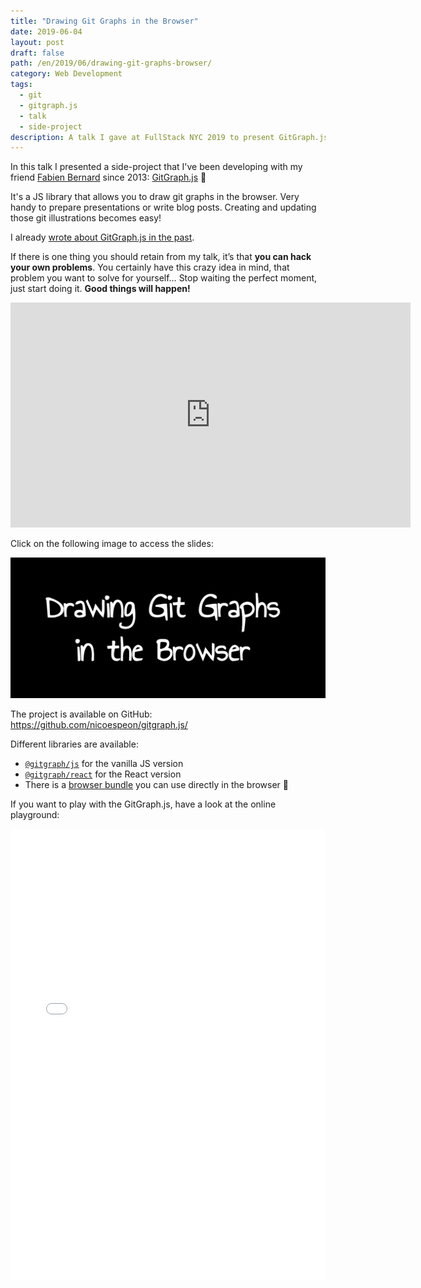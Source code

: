 ```yaml
---
title: "Drawing Git Graphs in the Browser"
date: 2019-06-04
layout: post
draft: false
path: /en/2019/06/drawing-git-graphs-browser/
category: Web Development
tags:
  - git
  - gitgraph.js
  - talk
  - side-project
description: A talk I gave at FullStack NYC 2019 to present GitGraph.js.
---
```


In this talk I presented a side-project that I've been developing with my friend [Fabien Bernard][fabien0102] since 2013: [GitGraph.js][gitgraph.js] 🎉

It's a JS library that allows you to draw git graphs in the browser. Very handy to prepare presentations or write blog posts. Creating and updating those git illustrations becomes easy!

I already [wrote about GitGraph.js in the past](/en/2013/11/gitgraphjs/).

If there is one thing you should retain from my talk, it’s that **you can hack your own problems**. You certainly have this crazy idea in mind, that problem you want to solve for yourself… Stop waiting the perfect moment, just start doing it. **Good things will happen!**

<iframe src="https://player.vimeo.com/video/336845529" width="640" height="360" frameborder="0" allow="autoplay; fullscreen" allowfullscreen></iframe>

Click on the following image to access the slides:

[![Link to slides](./slides-preview.png)](https://www.nicoespeon.com/talk-drawing-git-graphs/)

The project is available on GitHub: <https://github.com/nicoespeon/gitgraph.js/>

Different libraries are available:

* [`@gitgraph/js`](https://www.npmjs.com/package/@gitgraph/js) for the vanilla JS version
* [`@gitgraph/react`](https://www.npmjs.com/package/@gitgraph/react) for the React version
* There is a [browser bundle](https://github.com/nicoespeon/gitgraph.js/tree/master/packages/gitgraph-js#browser-bundle-ready-to-use) you can use directly in the browser 💪

If you want to play with the GitGraph.js, have a look at the online playground:

<iframe height="722" style="width: 100%;" scrolling="no" title="@gitgraph/js playground" src="//codepen.io/nicoespeon/embed/preview/arqPWb/?height=722&theme-id=dark&default-tab=js,result" frameborder="no" allowtransparency="true" allowfullscreen="true">
  See the Pen <a href='https://codepen.io/nicoespeon/pen/arqPWb/'>@gitgraph/js playground</a> by Nicolas Carlo
  (<a href='https://codepen.io/nicoespeon'>@nicoespeon</a>) on <a href='https://codepen.io'>CodePen</a>.
</iframe>

[fabien0102]: https://twitter.com/fabien0102
[gitgraph.js]: https://gitgraphjs.com
